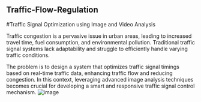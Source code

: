 ## Traffic-Flow-Regulation
#Traffic Signal Optimization using Image and Video Analysis

Traffic congestion is a pervasive issue in urban areas, leading to increased travel time, fuel consumption, and environmental pollution. Traditional traffic signal systems lack adaptability and struggle to efficiently handle varying traffic conditions. 

The problem is to design a system that optimizes traffic signal timings based on real-time traffic data, enhancing traffic flow and reducing congestion. In this context, leveraging advanced image analysis techniques becomes crucial for developing a smart and responsive traffic signal control mechanism.
![image](https://github.com/Tarunesh38/Traffic-Flow-Regulation/assets/119646778/f0ee1be0-52ff-4c39-a019-e020497e8b55)
